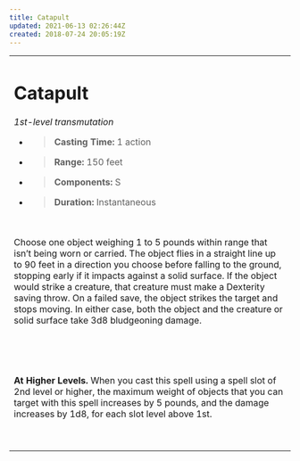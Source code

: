 ```yaml
---
title: Catapult
updated: 2021-06-13 02:26:44Z
created: 2018-07-24 20:05:19Z
---
```


<table><tbody><tr class="odd"><td><h1 id="catapult"><strong>Catapult</strong></h1><p><em>1st-level transmutation</em></p><ul><li><blockquote><p><strong>Casting Time:</strong> 1 action</p></blockquote></li><li><blockquote><p><strong>Range:</strong> 150 feet</p></blockquote></li><li><blockquote><p><strong>Components:</strong> S</p></blockquote></li><li><blockquote><p><strong>Duration:</strong> Instantaneous</p></blockquote></li></ul><p> </p><p>Choose one object weighing 1 to 5 pounds within range that isn’t being worn or carried. The object flies in a straight line up to 90 feet in a direction you choose before falling to the ground, stopping early if it impacts against a solid surface. If the object would strike a creature, that creature must make a Dexterity saving throw. On a failed save, the object strikes the target and stops moving. In either case, both the object and the creature or solid surface take 3d8 bludgeoning damage.</p><p> </p><p> </p><p><strong>At Higher Levels.</strong> When you cast this spell using a spell slot of 2nd level or higher, the maximum weight of objects that you can target with this spell increases by 5 pounds, and the damage increases by 1d8, for each slot level above 1st.</p><p> </p></td></tr></tbody></table>